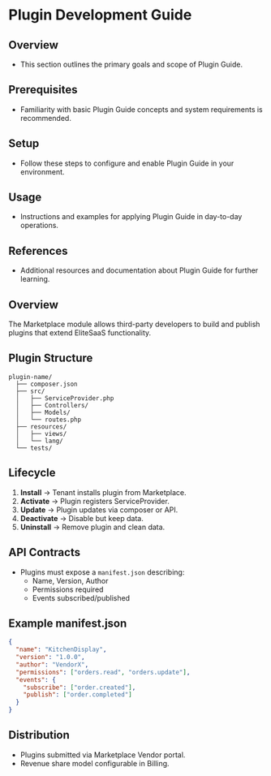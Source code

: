 # Plugin Development Guide

## Overview
- This section outlines the primary goals and scope of Plugin Guide.

## Prerequisites
- Familiarity with basic Plugin Guide concepts and system requirements is recommended.

## Setup
- Follow these steps to configure and enable Plugin Guide in your environment.

## Usage
- Instructions and examples for applying Plugin Guide in day-to-day operations.

## References
- Additional resources and documentation about Plugin Guide for further learning.


## Overview
The Marketplace module allows third-party developers to build and publish plugins that extend EliteSaaS functionality.

## Plugin Structure
```
plugin-name/
  ├── composer.json
  ├── src/
  │   ├── ServiceProvider.php
  │   ├── Controllers/
  │   ├── Models/
  │   └── routes.php
  ├── resources/
  │   ├── views/
  │   └── lang/
  └── tests/
```

## Lifecycle
1. **Install** → Tenant installs plugin from Marketplace.  
2. **Activate** → Plugin registers ServiceProvider.  
3. **Update** → Plugin updates via composer or API.  
4. **Deactivate** → Disable but keep data.  
5. **Uninstall** → Remove plugin and clean data.  

## API Contracts
- Plugins must expose a `manifest.json` describing:  
  - Name, Version, Author  
  - Permissions required  
  - Events subscribed/published  

## Example manifest.json
```json
{
  "name": "KitchenDisplay",
  "version": "1.0.0",
  "author": "VendorX",
  "permissions": ["orders.read", "orders.update"],
  "events": {
    "subscribe": ["order.created"],
    "publish": ["order.completed"]
  }
}
```

## Distribution
- Plugins submitted via Marketplace Vendor portal.  
- Revenue share model configurable in Billing.  
